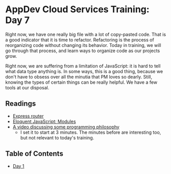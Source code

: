 # AppDev Cloud Services Training: Day 7

Right now, we have one really big file with a lot of copy-pasted code. That
is a good indicator that it is time to refactor. Refactoring is the process
of reorganizing code without changing its behavior. Today in training, we
will go through that process, and learn ways to organize code as our projects
grow.

Right now, we are suffering from a limitation of JavaScript: it is hard to
tell what data type anything is. In some ways, this is a good thing, because
we don't have to obsess over all the minutia that PM loves so dearly. Still,
knowing the types of certain things can be really helpful. We have a few
tools at our disposal.

## Readings

* [Express router](http://expressjs.com/en/4x/api.html#router)
* [Eloquent JavaScript: Modules](http://eloquentjavascript.net/10_modules.html)
* [A video discussing some programming philosophy](https://youtu.be/H5FdjjEjdZ4?t=2m58s)
  * I set it to start at 3 minutes. The minutes before are interesting too, but
    not relevant to today's training.

## Table of Contents

* [Day 1][day1]

[day1]: https://github.com/GrinnellAppDev/cloud-services-training/TODO_ADD_DAY_ONE
